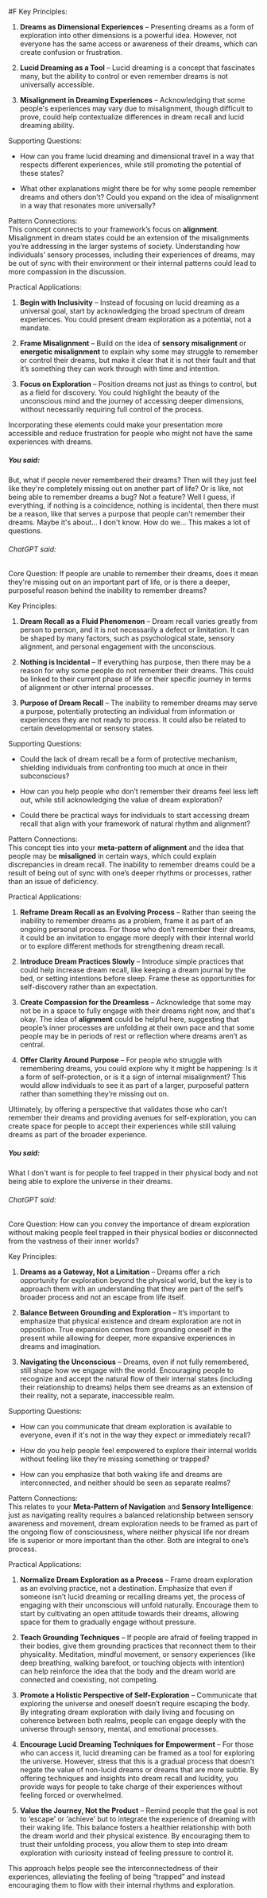  #F Key Principles:

1. **Dreams as Dimensional Experiences** – Presenting dreams as a form of exploration into other dimensions is a powerful idea. However, not everyone has the same access or awareness of their dreams, which can create confusion or frustration.
    
2. **Lucid Dreaming as a Tool** – Lucid dreaming is a concept that fascinates many, but the ability to control or even remember dreams is not universally accessible.
    
3. **Misalignment in Dreaming Experiences** – Acknowledging that some people's experiences may vary due to misalignment, though difficult to prove, could help contextualize differences in dream recall and lucid dreaming ability.
    

Supporting Questions:

- How can you frame lucid dreaming and dimensional travel in a way that respects different experiences, while still promoting the potential of these states?
    
- What other explanations might there be for why some people remember dreams and others don't? Could you expand on the idea of misalignment in a way that resonates more universally?
    

Pattern Connections:  
This concept connects to your framework’s focus on **alignment**. Misalignment in dream states could be an extension of the misalignments you’re addressing in the larger systems of society. Understanding how individuals’ sensory processes, including their experiences of dreams, may be out of sync with their environment or their internal patterns could lead to more compassion in the discussion.

Practical Applications:

1. **Begin with Inclusivity** – Instead of focusing on lucid dreaming as a universal goal, start by acknowledging the broad spectrum of dream experiences. You could present dream exploration as a potential, not a mandate.
    
2. **Frame Misalignment** – Build on the idea of **sensory misalignment** or **energetic misalignment** to explain why some may struggle to remember or control their dreams, but make it clear that it is not their fault and that it’s something they can work through with time and intention.
    
3. **Focus on Exploration** – Position dreams not just as things to control, but as a field for discovery. You could highlight the beauty of the unconscious mind and the journey of accessing deeper dimensions, without necessarily requiring full control of the process.
    

Incorporating these elements could make your presentation more accessible and reduce frustration for people who might not have the same experiences with dreams.

##### You said:

But, what if people never remembered their dreams? Then will they just feel like they're completely missing out on another part of life? Or is like, not being able to remember dreams a bug? Not a feature? Well I guess, if everything, if nothing is a coincidence, nothing is incidental, then there must be a reason, like that serves a purpose that people can't remember their dreams. Maybe it's about... I don't know. How do we... This makes a lot of questions.

###### ChatGPT said:

Core Question: If people are unable to remember their dreams, does it mean they're missing out on an important part of life, or is there a deeper, purposeful reason behind the inability to remember dreams?

Key Principles:

1. **Dream Recall as a Fluid Phenomenon** – Dream recall varies greatly from person to person, and it is not necessarily a defect or limitation. It can be shaped by many factors, such as psychological state, sensory alignment, and personal engagement with the unconscious.
    
2. **Nothing is Incidental** – If everything has purpose, then there may be a reason for why some people do not remember their dreams. This could be linked to their current phase of life or their specific journey in terms of alignment or other internal processes.
    
3. **Purpose of Dream Recall** – The inability to remember dreams may serve a purpose, potentially protecting an individual from information or experiences they are not ready to process. It could also be related to certain developmental or sensory states.
    

Supporting Questions:

- Could the lack of dream recall be a form of protective mechanism, shielding individuals from confronting too much at once in their subconscious?
    
- How can you help people who don’t remember their dreams feel less left out, while still acknowledging the value of dream exploration?
    
- Could there be practical ways for individuals to start accessing dream recall that align with your framework of natural rhythm and alignment?
    

Pattern Connections:  
This concept ties into your **meta-pattern of alignment** and the idea that people may be **misaligned** in certain ways, which could explain discrepancies in dream recall. The inability to remember dreams could be a result of being out of sync with one’s deeper rhythms or processes, rather than an issue of deficiency.

Practical Applications:

1. **Reframe Dream Recall as an Evolving Process** – Rather than seeing the inability to remember dreams as a problem, frame it as part of an ongoing personal process. For those who don’t remember their dreams, it could be an invitation to engage more deeply with their internal world or to explore different methods for strengthening dream recall.
    
2. **Introduce Dream Practices Slowly** – Introduce simple practices that could help increase dream recall, like keeping a dream journal by the bed, or setting intentions before sleep. Frame these as opportunities for self-discovery rather than an expectation.
    
3. **Create Compassion for the Dreamless** – Acknowledge that some may not be in a space to fully engage with their dreams right now, and that's okay. The idea of **alignment** could be helpful here, suggesting that people’s inner processes are unfolding at their own pace and that some people may be in periods of rest or reflection where dreams aren’t as central.
    
4. **Offer Clarity Around Purpose** – For people who struggle with remembering dreams, you could explore why it might be happening: Is it a form of self-protection, or is it a sign of internal misalignment? This would allow individuals to see it as part of a larger, purposeful pattern rather than something they’re missing out on.
    

Ultimately, by offering a perspective that validates those who can’t remember their dreams and providing avenues for self-exploration, you can create space for people to accept their experiences while still valuing dreams as part of the broader experience.

##### You said:

What I don't want is for people to feel trapped in their physical body and not being able to explore the universe in their dreams.

###### ChatGPT said:

Core Question: How can you convey the importance of dream exploration without making people feel trapped in their physical bodies or disconnected from the vastness of their inner worlds?

Key Principles:

1. **Dreams as a Gateway, Not a Limitation** – Dreams offer a rich opportunity for exploration beyond the physical world, but the key is to approach them with an understanding that they are part of the self’s broader process and not an escape from life itself.
    
2. **Balance Between Grounding and Exploration** – It’s important to emphasize that physical existence and dream exploration are not in opposition. True expansion comes from grounding oneself in the present while allowing for deeper, more expansive experiences in dreams and imagination.
    
3. **Navigating the Unconscious** – Dreams, even if not fully remembered, still shape how we engage with the world. Encouraging people to recognize and accept the natural flow of their internal states (including their relationship to dreams) helps them see dreams as an extension of their reality, not a separate, inaccessible realm.
    

Supporting Questions:

- How can you communicate that dream exploration is available to everyone, even if it's not in the way they expect or immediately recall?
    
- How do you help people feel empowered to explore their internal worlds without feeling like they’re missing something or trapped?
    
- How can you emphasize that both waking life and dreams are interconnected, and neither should be seen as separate realms?
    

Pattern Connections:  
This relates to your **Meta-Pattern of Navigation** and **Sensory Intelligence**: just as navigating reality requires a balanced relationship between sensory awareness and movement, dream exploration needs to be framed as part of the ongoing flow of consciousness, where neither physical life nor dream life is superior or more important than the other. Both are integral to one’s process.

Practical Applications:

1. **Normalize Dream Exploration as a Process** – Frame dream exploration as an evolving practice, not a destination. Emphasize that even if someone isn’t lucid dreaming or recalling dreams yet, the process of engaging with their unconscious will unfold naturally. Encourage them to start by cultivating an open attitude towards their dreams, allowing space for them to gradually engage without pressure.
    
2. **Teach Grounding Techniques** – If people are afraid of feeling trapped in their bodies, give them grounding practices that reconnect them to their physicality. Meditation, mindful movement, or sensory experiences (like deep breathing, walking barefoot, or touching objects with intention) can help reinforce the idea that the body and the dream world are connected and coexisting, not competing.
    
3. **Promote a Holistic Perspective of Self-Exploration** – Communicate that exploring the universe and oneself doesn’t require escaping the body. By integrating dream exploration with daily living and focusing on coherence between both realms, people can engage deeply with the universe through sensory, mental, and emotional processes.
    
4. **Encourage Lucid Dreaming Techniques for Empowerment** – For those who can access it, lucid dreaming can be framed as a tool for exploring the universe. However, stress that this is a gradual process that doesn’t negate the value of non-lucid dreams or dreams that are more subtle. By offering techniques and insights into dream recall and lucidity, you provide ways for people to take charge of their experiences without feeling forced or overwhelmed.
    
5. **Value the Journey, Not the Product** – Remind people that the goal is not to ‘escape’ or ‘achieve’ but to integrate the experience of dreaming with their waking life. This balance fosters a healthier relationship with both the dream world and their physical existence. By encouraging them to trust their unfolding process, you allow them to step into dream exploration with curiosity instead of feeling pressure to control it.
    

This approach helps people see the interconnectedness of their experiences, alleviating the feeling of being “trapped” and instead encouraging them to flow with their internal rhythms and exploration.